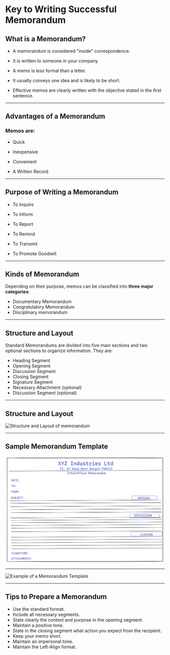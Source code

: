 # Key to Writing Successful Memorandum

## What is a Memorandum?

- A memorandum is considered "inside" correspondence.

- It is written to someone in your company
- A memo is less formal than a letter.

- It usually conveys one idea and is likely to be short.

- Effective memos are clearly written with the objective stated in the first sentence.
---
## Advantages of a Memorandum
### **Memos are:**

- Quick

- Inexpensive

- Convenient

- A Written Record
---
## Purpose of Writing a Memorandum
- To Inquire

- To Inform

- To Report

- To Remind

- To Transmit

 - To Promote Goodwill
 ---
 ## Kinds of Memorandum
Depending on their purpose, memos can be classified
into **three major categories**:

- Documentary Memorandum
- Congratulatory Memorandum
- Disciplinary memorandum
---
## Structure and Layout
Standard Memorandums are divided into five main sections and two optional sections to organize   information. They are:
- Heading Segment
- Opening Segment
- Discussion Segment
- Closing Segment
- Signature Segment
- Necessary Attachment (optional)
- Discussion Segment (optional)
---
## Structure and Layout
![Structure and Layout of memorandum](https://assets.digitaloc]ean.com/articles/alligator/boo.svg "a title")

---
## Sample Memorandum Template
![Sample Memorandum Template](memorandum.png)

---

![Example of a Memorandum Template](https://assets.digitaloc]ean.com/articles/alligator/boo.svg "a title")


---
## Tips to Prepare a Memorandum
- Use the standard format.
- Include all necessary segments.
- State clearly the context and purpose in the opening segment.
- Maintain a positive tone.
- State in the closing segment what action you expect from the recipient.
- Keep your memo short.
- Maintain an impersonal tone.
- Maintain the Left-Align format. 
